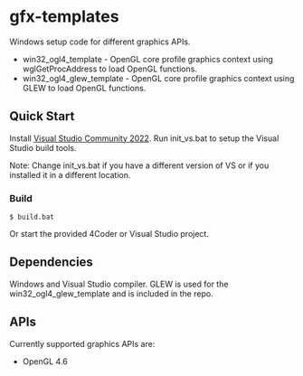 # gfx-templates
Windows setup code for different graphics APIs.
- win32_ogl4_template - OpenGL core profile graphics context using wglGetProcAddress to load OpenGL functions.
- win32_ogl4_glew_template - OpenGL core profile graphics context using GLEW to load OpenGL functions.


## Quick Start

Install [Visual Studio Community 2022](https://visualstudio.microsoft.com/).
Run init_vs.bat to setup the Visual Studio build tools.

Note: Change init_vs.bat if you have a different version of VS or if you installed it in a different location.

### Build

```console
$ build.bat
```
Or start the provided 4Coder or Visual Studio project.

## Dependencies
Windows and Visual Studio compiler. GLEW is used for the win32_ogl4_glew_template and is included in the repo.

## APIs
Currently supported graphics APIs are:
- OpenGL 4.6
